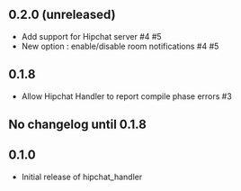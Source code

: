 ## 0.2.0 (unreleased)
  * Add support for Hipchat server #4 #5
  * New option : enable/disable room notifications #4 #5

## 0.1.8
  * Allow Hipchat Handler to report compile phase errors #3

## No changelog until 0.1.8

## 0.1.0
  * Initial release of hipchat_handler
